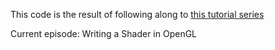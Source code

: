 This code is the result of following along to [this tutorial series](https://www.youtube.com/playlist?list=PLlrATfBNZ98foTJPJ_Ev03o2oq3-GGOS2 "The Cherno's OpenGL playlist")

Current episode: Writing a Shader in OpenGL